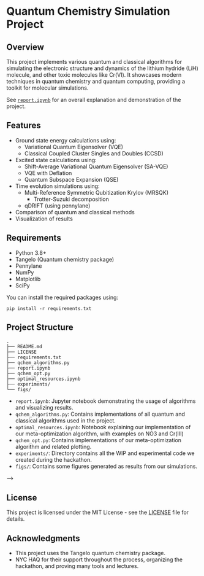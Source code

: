 # Quantum Chemistry Simulation Project

## Overview

This project implements various quantum and classical algorithms for simulating the electronic structure and dynamics of the lithium hydride (LiH) molecule, and other toxic molecules like Cr(VI). It showcases modern techniques in quantum chemistry and quantum computing, providing a toolkit for molecular simulations.

See [`report.ipynb`](report.ipynb) for an overall explanation and demonstration of the project.

## Features

- Ground state energy calculations using:
  - Variational Quantum Eigensolver (VQE)
  - Classical Coupled Cluster Singles and Doubles (CCSD)
- Excited state calculations using:
  - Shift-Average Variational Quantum Eigensolver (SA-VQE)
  - VQE with Deflation
  - Quantum Subspace Expansion (QSE)
- Time evolution simulations using:
  - Multi-Reference Symmetric Qubitization Krylov (MRSQK)
    - Trotter-Suzuki decomposition
  - qDRIFT (using pennylane)
- Comparison of quantum and classical methods
- Visualization of results

## Requirements

- Python 3.8+
- Tangelo (Quantum chemistry package)
- Pennylane
- NumPy
- Matplotlib
- SciPy

You can install the required packages using:

```
pip install -r requirements.txt
```

## Project Structure

```
.
├── README.md
├── LICENSE
├── requirements.txt
├── qchem_algorithms.py
├── report.ipynb
├── qchem_opt.py
├── optimal_resources.ipynb
├── experiments/
└── figs/

```
<!-- │   ├── overview.md
│   ├── theoretical_background.md
│   ├── implementation_details.md
│   ├── results_and_analysis.md
│   └── conclusions.md
└── data/
    └── results/ -->

- `report.ipynb`: Jupyter notebook demonstrating the usage of algorithms and visualizing results.
- `qchem_algorithms.py`: Contains implementations of all quantum and classical algorithms used in the project.
- `optimal_resources.ipynb`: Notebook explaining our implementation of our meta-optimization algorithm, with examples on NO3 and Cr(III)
- `qchem_opt.py`: Contains implementations of our meta-optimization algorithm and related plotting.
- `experiments/`: Directory contains all the WIP and experimental code we created during the hackathon.
- `figs/`: Contains some figures generated as results from our simulations.

<!-- 
## Usage

1. Clone the repository:
   ```
   git clone https://github.com/yourusername/quantum-chemistry-simulation.git
   cd quantum-chemistry-simulation
   ```

2. Install the required packages:
   ```
   pip install -r requirements.txt
   ```

3. Run the Jupyter notebook:
   ```
   jupyter notebook quantum_chemistry_notebook.ipynb
   ```

4. Follow the instructions in the notebook to run simulations and visualize results. --> -->

<!-- ## Contributing

Contributions to this project are welcome! Please fork the repository and submit a pull request with your proposed changes. -->

## License

This project is licensed under the MIT License - see the [LICENSE](LICENSE) file for details.

## Acknowledgments

- This project uses the Tangelo quantum chemistry package.
- NYC HAQ for their support throughout the process, organizing the hackathon, and proving many tools and lectures.